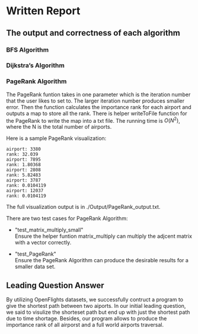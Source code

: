# Written Report
## The output and correctness of each algorithm
### BFS Algorithm

### Dijkstra’s Algorithm

### PageRank Algorithm
The PageRank funtion takes in one parameter which is the iteration number that the user likes to set to. The larger iteration number produces smaller error. Then the function calculates the importance rank for each airport and outputs a map to store all the rank. There is helper writeToFile function for the PageRank to write the map into a txt file. The running time is $O(N^2)$, where the N is the total number of airports.    

Here is a sample PageRank visualization:    

``airport: 3380``   
``rank: 32.039``   
``airport: 7895``   
``rank: 1.80368``   
``airport: 2808``   
``rank: 5.82483``   
``airport: 3787``   
``rank: 0.0104119``   
``airport: 12037``   
``rank: 0.0104119``

The full visualization output is in ./Output/PageRank_output.txt.    

There are two test cases for PageRank Algorithm:    
* "test_matrix_multiply_small"     
Ensure the helper funtion matrix_multiply can multiply the adjcent matrix with a vector correctly.

* "test_PageRank"     
Ensure the PageRank Algorithm can produce the desirable results for a smaller data set.

## Leading Question Answer
By utilizing OpenFlights datasets, we successfully contruct a program to give the shortest path between two aiports. In our initial leading question, we said to visulize the shorteset path but end up with just the shortest path due to time shortage. Besides, our program allows to produce the importance rank of all airporst and a full world airports traversal.
